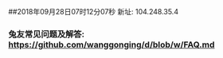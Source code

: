 ##2018年09月28日07时12分07秒 新址: 104.248.35.4
### 兔友常见问题及解答: https://github.com/wanggonging/d/blob/w/FAQ.md
